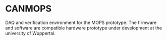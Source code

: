 # CANMOPS

DAQ and verification environment for the MOPS prototype. The firmware and software are compatible hardware prototype under development at the university of Wuppertal.